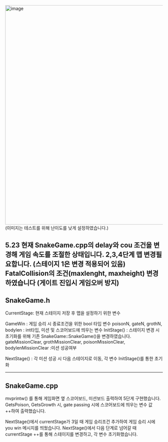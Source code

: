 <img width="699" alt="image" src="https://github.com/dwkmu/Cpp_snake_game_2024/assets/144864405/1f170790-d916-4974-b912-0d12d27d37e1">
(이미지는 테스트를 위해 난이도를 낮게 설정하였습니다.)

5.23
현재 SnakeGame.cpp의 delay와 cou 조건을 변경해 게임 속도를 조절한 상태입니다.
2,3,4단계 맵 변경필요합니다. (스테이지 1은 변경 적용되어 있음)
FatalCollision의 조건(maxlenght, maxheight) 변경하였습니다 (게이트 진입시 게임오버 방지)
------------------------------------------------------
SnakeGame.h
------------------------------------------------------
CurrentStage: 현재 스테이지 저장 후 맵을 설정하기 위한 변수

GameWin : 게임 승리 시 종료조건을 위한 bool 타입 변수
poisonN, gateN, grothN, bodylen : int타입, 미션 및 스코어보드에 띄우는 변수
InitStage() : 스테이지 변경 시 초기화를 위해 기존 SnakeGame::SnakeGame()을 변경하였습니다.
gateMissionClear, grothMissionClear, poisonMissionClear, bodylenMissionClear :미션 성공여부

NextStage() : 각 미션 성공 시 다음 스테이지로 이동, 각 변수 InitStage()를 통한 초기화

-----------------------------------------------------------------------
SnakeGame.cpp
-----------------------------------------------------------------------

mvprintw() 를 통해 게임화면 옆 스코어보드, 미션보드 출력하여 5단게 구현했습니다.
GetsPoison, GetsGrowth 시, gate passing 시에 스코어보드에 띄우는 변수 값 ++하여 출력했습니다.

NextStage()에서 currentStage가 3일 때 게임 승리조건 추가하여 게임 승리 시에 you win 메시지를 띄웠습니다.
NextStage()에서 다음 단계로 넘어갈 때 currentStage ++를 통해 스테이지를 변경하고, 각 변수 초기화했습니다.
